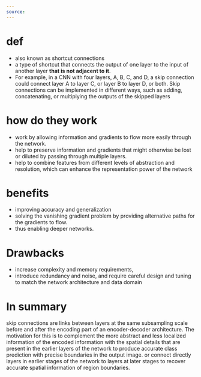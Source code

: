 ```yaml
---
source:
---
```

# def
- also known as shortcut connections
- a type of shortcut that connects the output of one layer to the input of another layer **that is not adjacent to it**. 
- For example, in a CNN with four layers, A, B, C, and D, a skip connection could connect layer A to layer C, or layer B to layer D, or both. Skip connections can be implemented in different ways, such as adding, concatenating, or multiplying the outputs of the skipped layers
# how do they work 
- work by allowing information and gradients to flow more easily through the network.
- help to preserve information and gradients that might otherwise be lost or diluted by passing through multiple layers.
- help to combine features from different levels of abstraction and resolution, which can enhance the representation power of the network

# benefits
- improving accuracy and generalization
- solving the vanishing gradient problem by providing alternative paths for the gradients to flow.
- thus enabling deeper networks.
# Drawbacks
- increase complexity and memory requirements,
- introduce redundancy and noise, and require careful design and tuning to match the network architecture and data domain
# In summary
skip connections are links between layers at the same subsampling  scale before and after the encoding part of an encoder-decoder architecture. The motivation for this is to complement the more abstract and less localized information of the encoded information with the spatial details that are present in the earlier layers of the network to produce accurate class prediction with precise boundaries in the output image.
or 
connect directly layers in earlier stages of the network to layers at later stages to recover accurate spatial information of region boundaries.